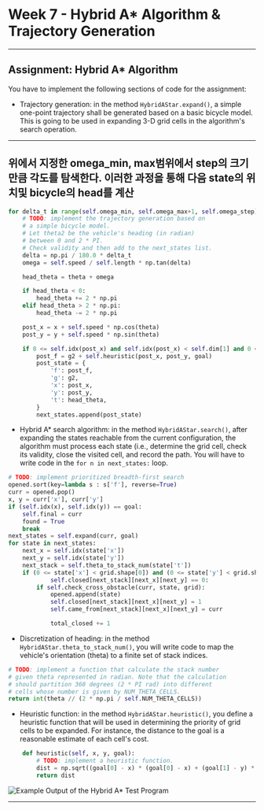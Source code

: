 # Week 7 - Hybrid A* Algorithm & Trajectory Generation

---

[//]: # (Image References)
[has-example]: ./hybrid_a_star/has_example.png

## Assignment: Hybrid A* Algorithm
You have to implement the following sections of code for the assignment:

* Trajectory generation: in the method `HybridAStar.expand()`, a simple one-point trajectory shall be generated based on a basic bicycle model. This is going to be used in expanding 3-D grid cells in the algorithm's search operation.
---
위에서 지정한 omega_min, max범위에서 step의 크기만큼 각도를 탐색한다.
이러한 과정을 통해 다음 state의 위치및 bicycle의 head를 계산
---
~~~python
for delta_t in range(self.omega_min, self.omega_max+1, self.omega_step):
    # TODO: implement the trajectory generation based on
    # a simple bicycle model.
    # Let theta2 be the vehicle's heading (in radian)
    # between 0 and 2 * PI.
    # Check validity and then add to the next_states list.
    delta = np.pi / 180.0 * delta_t
    omega = self.speed / self.length * np.tan(delta)

    head_theta = theta + omega

    if head_theta < 0:
        head_theta += 2 * np.pi
    elif head_theta > 2 * np.pi:
        head_theta -= 2 * np.pi

    post_x = x + self.speed * np.cos(theta)
    post_y = y + self.speed * np.sin(theta)

    if 0 <= self.idx(post_x) and self.idx(post_x) < self.dim[1] and 0 <= self.idx(post_y) and self.idx(post_y) < self.dim[2]:
        post_f = g2 + self.heuristic(post_x, post_y, goal)
        post_state = {
            'f': post_f,
            'g': g2,
            'x': post_x,
            'y': post_y,
            't': head_theta,
        }
        next_states.append(post_state)
~~~
* Hybrid A* search algorithm: in the method `HybridAStar.search()`, after expanding the states reachable from the current configuration, the algorithm must process each state (i.e., determine the grid cell, check its validity, close the visited cell, and record the path. You will have to write code in the `for n in next_states:` loop.
~~~python
# TODO: implement prioritized breadth-first search
opened.sort(key=lambda s : s['f'], reverse=True)
curr = opened.pop()
x, y = curr['x'], curr['y']
if (self.idx(x), self.idx(y)) == goal:
    self.final = curr
    found = True
    break
next_states = self.expand(curr, goal)
for state in next_states:
    next_x = self.idx(state['x'])
    next_y = self.idx(state['y'])
    next_stack = self.theta_to_stack_num(state['t'])
    if (0 <= state['x'] < grid.shape[0]) and (0 <= state['y'] < grid.shape[1]) and grid[(next_x, next_y)] == 0 and \
            self.closed[next_stack][next_x][next_y] == 0:
        if self.check_cross_obstacle(curr, state, grid):
            opened.append(state)
            self.closed[next_stack][next_x][next_y] = 1
            self.came_from[next_stack][next_x][next_y] = curr

            total_closed += 1
~~~
* Discretization of heading: in the method `HybridAStar.theta_to_stack_num()`, you will write code to map the vehicle's orientation (theta) to a finite set of stack indices.
~~~python
# TODO: implement a function that calculate the stack number
# given theta represented in radian. Note that the calculation
# should partition 360 degrees (2 * PI rad) into different
# cells whose number is given by NUM_THETA_CELLS.
return int(theta // (2 * np.pi / self.NUM_THETA_CELLS))
~~~
* Heuristic function: in the method `HybridAStar.heuristic()`, you define a heuristic function that will be used in determining the priority of grid cells to be expanded. For instance, the distance to the goal is a reasonable estimate of each cell's cost.
~~~python
    def heuristic(self, x, y, goal):
        # TODO: implement a heuristic function.
        dist = np.sqrt((goal[0] - x) * (goal[0] - x) + (goal[1] - y) * (goal[1] - y))
        return dist
~~~
![Example Output of the Hybrid A* Test Program][has-example]

---
